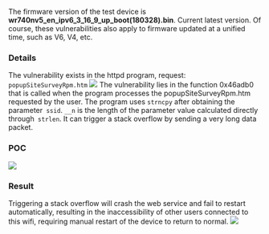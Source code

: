 The firmware version of the test device is **wr740nv5_en_ipv6_3_16_9_up_boot(180328).bin**. Current latest version. Of course, these vulnerabilities also apply to firmware updated at a unified time, such as V6, V4, etc.
### Details
The vulnerability exists in the httpd program, request: `popupSiteSurveyRpm.htm`
![](https://github.com/E4ck/Vu1nerability/blob/master/TP-Link/picture/image-20191210133456042)
The vulnerability lies in the function 0x46adb0 that is called when the program processes the popupSiteSurveyRpm.htm requested by the user. The program uses `strncpy` after obtaining the parameter` ssid`. `__n` is the length of the parameter value calculated directly through` strlen`. It can trigger a stack overflow by sending a very long data packet.
### POC
![](https://github.com/E4ck/Vu1nerability/blob/master/TP-Link/picture/image-20200319192241474.png)
### Result
Triggering a stack overflow will crash the web service and fail to restart automatically, resulting in the inaccessibility of other users connected to this wifi, requiring manual restart of the device to return to normal.
![](https://github.com/E4ck/Vu1nerability/blob/master/TP-Link/picture/img2-1585122562502.PNG)
